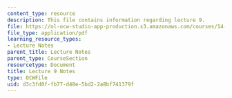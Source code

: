 ```yaml
---
content_type: resource
description: This file contains information regarding lecture 9.
file: https://ol-ocw-studio-app-production.s3.amazonaws.com/courses/14-581-international-economics-i-spring-2013/d3c3fd0ffb77d48e5bd22a8bf741379f_MIT14_581S13_classnotes9.pdf
file_type: application/pdf
learning_resource_types:
- Lecture Notes
parent_title: Lecture Notes
parent_type: CourseSection
resourcetype: Document
title: Lecture 9 Notes
type: OCWFile
uid: d3c3fd0f-fb77-d48e-5bd2-2a8bf741379f
---
```

